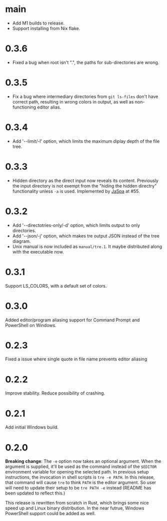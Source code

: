 # main

- Add M1 builds to release.
- Support installing from Nix flake.

# 0.3.6

- Fixed a bug when root isn't ".", the paths for sub-directories are wrong.

# 0.3.5

- Fix a bug where intermediary directories from `git ls-files` don't have
  correct path, resulting in wrong colors in output, as well as non-functioning
  editor alias.

# 0.3.4

- Add '--limit/-l' option, which limits the maximum diplay depth of the file
  tree.

# 0.3.3

- Hidden directory as the direct input now reveals its content. Previously the
  input directory is not exempt from the "hiding the hidden directry"
  functionality unless `-a` is used. Implemented by [JaSpa][] at #55.

[JaSpa]: https://github.com/JaSpa

# 0.3.2

- Add '--directotries-only/-d' option, which limits output to only directories.
- Add '--json/-j' option, which makes tre output JSON instead of the tree diagram.
- Unix manual is now included as `manual/tre.1`. It maybe distributed along with
  the executable now.

# 0.3.1

Support LS_COLORS, with a default set of colors.

# 0.3.0

Added editor/program aliasing support for Command Prompt and PowerShell on
Windows.

# 0.2.3

Fixed a issue where single quote in file name prevents editor aliasing

# 0.2.2

Improve stability. Reduce possibility of crashing.

# 0.2.1

Add initial Windows build.

# 0.2.0

**Breaking change**: The `-e` option now takes an optional argument. When the
argument is supplied, it'll be used as the command instead of the `$EDITOR`
environment variable for opening the selected path. In previous setup
instructions, the invocation in shell scripts is `tre -e PATH`. In this release,
that command will cause `tre` to think `PATH` is the editor argument. So user
will need to update their setup to be `tre PATH -e` instead (README has been
updated to reflect this.)

This release is rewritten from scratch in Rust, which brings some nice speed up
and Linux binary distribution. In the near futrue, Windows PowerShell support
could be added as well.

